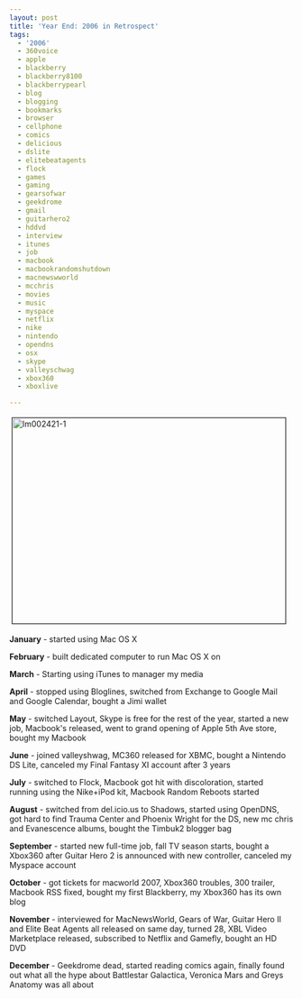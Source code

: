 ```yaml
---
layout: post
title: 'Year End: 2006 in Retrospect'
tags:
  - '2006'
  - 360voice
  - apple
  - blackberry
  - blackberry8100
  - blackberrypearl
  - blog
  - blogging
  - bookmarks
  - browser
  - cellphone
  - comics
  - delicious
  - dslite
  - elitebeatagents
  - flock
  - games
  - gaming
  - gearsofwar
  - geekdrome
  - gmail
  - guitarhero2
  - hddvd
  - interview
  - itunes
  - job
  - macbook
  - macbookrandomshutdown
  - macnewswworld
  - mcchris
  - movies
  - music
  - myspace
  - netflix
  - nike
  - nintendo
  - opendns
  - osx
  - skype
  - valleyschwag
  - xbox360
  - xboxlive

---
```


<img src="http://www.the8thsign.com/wp-content/uploads/2007/01/IM002421-1-tm.jpg" alt="Im002421-1" border="1" height="365" hspace="4" vspace="4" width="485" />

<strong>January</strong> - started using Mac OS X

<strong>February</strong> - built dedicated computer to run Mac OS X on

<strong>March</strong> - Starting using iTunes to manager my media

<strong>April</strong> - stopped using Bloglines, switched from Exchange to Google Mail and Google Calendar, bought a Jimi wallet

<strong>May</strong> - switched Layout, Skype is free for the rest of the year, started a new job, Macbook's released, went to grand opening of Apple 5th Ave store, bought my Macbook

<strong>June</strong> - joined valleyshwag, MC360 released for XBMC, bought a Nintendo DS Lite, canceled my Final Fantasy XI account after 3 years

<strong>July</strong> - switched to Flock, Macbook got hit with discoloration, started running using the Nike+iPod kit, Macbook Random Reboots started

<strong>August</strong> - switched from del.icio.us to Shadows, started using OpenDNS, got hard to find Trauma Center and Phoenix Wright for the DS, new mc chris and Evanescence albums, bought the Timbuk2 blogger bag

<strong>September</strong> - started new full-time job, fall TV season starts, bought a Xbox360 after Guitar Hero 2 is announced with new controller, canceled my Myspace account

<strong>October</strong> - got tickets for macworld 2007, Xbox360 troubles, 300 trailer, Macbook RSS fixed, bought my first Blackberry, my Xbox360 has its own blog

<strong>November</strong> - interviewed for MacNewsWorld, Gears of War, Guitar Hero II and Elite Beat Agents all released on same day, turned 28, XBL Video Marketplace released, subscribed to Netflix and Gamefly, bought an HD DVD

<strong>December</strong> - Geekdrome dead, started reading comics again, finally found out what all the hype about Battlestar Galactica, Veronica Mars and Greys Anatomy was all about

<!-- technorati tags start -->

<p style="text-align: right; font-size: 10px">
<a href="http://www.technorati.com/tag/xboxlive" rel="tag"></a>

<!-- technorati tags end --></p>
